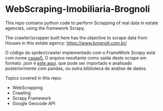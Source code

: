 # WebScraping-Imobiliaria-Brognoli
This repo contains python code to perform Scrapping of real data in estate agencies, using the framework Scrapy.

The crawler/scrapper built here has the objective to scrape data from Houses in this estate agency: https://www.brognoli.com.br/

O código do spider/crawler implementado com o FrameWork Scrapy está com nome [casas5.](https://github.com/wesleyjr01/WebScraping-Imobiliaria-Brognoly/blob/master/brognoly/brognoly/spiders/casas5.py) O arquivo resultante como saída deste scrape em formato .json é [este aqui](https://github.com/wesleyjr01/WebScraping-Imobiliaria-Brognoly/blob/master/brognoly/brognoly/spiders/floripa_houses_brognoly.json), que pode ser importado e analisado posteriormente com pandas, ou outra biblioteca de análise de dados.

Topics covered in this repo:
* WebScrapping
* Crawling
* Scrapy Framework
* Google Geocode API
